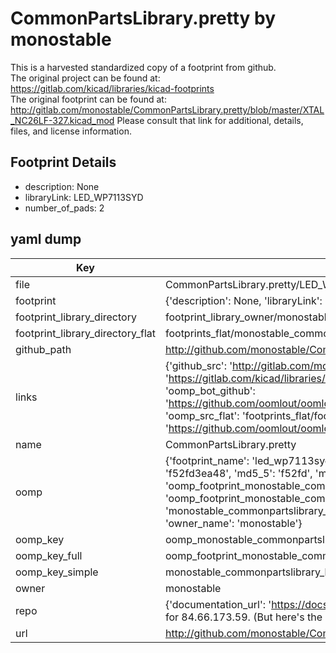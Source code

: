 # CommonPartsLibrary.pretty by monostable  
This is a harvested standardized copy of a footprint from github.  
The original project can be found at:  
https://gitlab.com/kicad/libraries/kicad-footprints  
The original footprint can be found at:
http://gitlab.com/monostable/CommonPartsLibrary.pretty/blob/master/XTAL_NC26LF-327.kicad_mod
Please consult that link for additional, details, files, and license information.  
## Footprint Details
* description: None  
* libraryLink: LED_WP7113SYD  
* number_of_pads: 2  
## yaml dump  
| Key | Value |  
| --- | --- |  
| file | CommonPartsLibrary.pretty/LED_WP7113SYD.kicad_mod |  
| footprint | {'description': None, 'libraryLink': 'LED_WP7113SYD', 'number_of_pads': 2} |  
| footprint_library_directory | footprint_library_owner/monostable_CommonPartsLibrary.pretty |  
| footprint_library_directory_flat | footprints_flat/monostable_commonpartslibrary_led_wp7113syd/working |  
| github_path | http://github.com/monostable/CommonPartsLibrary.pretty/blob/master/LED_WP7113SYD.kicad_mod |  
| links | {'github_src': 'http://gitlab.com/monostable/CommonPartsLibrary.pretty/blob/master/XTAL_NC26LF-327.kicad_mod', 'github_src_repo': 'https://gitlab.com/kicad/libraries/kicad-footprints', 'oomp_bot': 'footprints/monostable_commonpartslibrary_led_wp7113syd/working', 'oomp_bot_github': 'https://github.com/oomlout/oomlout_oomp_footprint_bot/tree/main/footprints/monostable_commonpartslibrary_led_wp7113syd/working', 'oomp_src_flat': 'footprints_flat/footprints_flat/monostable_commonpartslibrary_led_wp7113syd/working', 'oomp_src_flat_github': 'https://github.com/oomlout/oomlout_oomp_footprint_src/tree/main/footprints_flat/monostable_commonpartslibrary_led_wp7113syd/working'} |  
| name | CommonPartsLibrary.pretty |  
| oomp | {'footprint_name': 'led_wp7113syd', 'library_name': 'commonpartslibrary', 'md5': 'f52fd3ea483c0d5eb6428ac95f836031', 'md5_10': 'f52fd3ea48', 'md5_5': 'f52fd', 'md5_6': 'f52fd3', 'oomp_key': 'oomp_monostable_commonpartslibrary_led_wp7113syd', 'oomp_key_extra': 'oomp_footprint_monostable_commonpartslibrary_led_wp7113syd', 'oomp_key_full': 'oomp_footprint_monostable_commonpartslibrary_led_wp7113syd_f52fd3', 'oomp_key_simple': 'monostable_commonpartslibrary_led_wp7113syd', 'original_filename': 'CommonPartsLibrary.pretty/LED_WP7113SYD.kicad_mod', 'owner_name': 'monostable'} |  
| oomp_key | oomp_monostable_commonpartslibrary_led_wp7113syd |  
| oomp_key_full | oomp_footprint_monostable_commonpartslibrary_led_wp7113syd |  
| oomp_key_simple | monostable_commonpartslibrary_led_wp7113syd |  
| owner | monostable |  
| repo | {'documentation_url': 'https://docs.github.com/rest/overview/resources-in-the-rest-api#rate-limiting', 'message': "API rate limit exceeded for 84.66.173.59. (But here's the good news: Authenticated requests get a higher rate limit. Check out the documentation for more details.)"} |  
| url | http://github.com/monostable/CommonPartsLibrary.pretty |  

